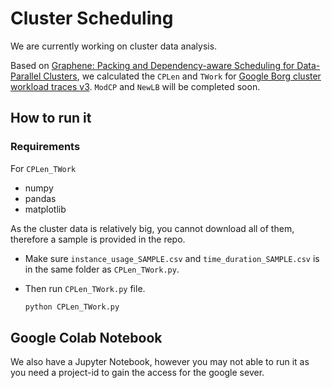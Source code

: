 # Cluster Scheduling


We are currently working on cluster data analysis.

Based on [Graphene: Packing and Dependency-aware Scheduling  for Data-Parallel Clusters](https://urldefense.proofpoint.com/v2/url?u=https-3A__www.usenix.org_system_files_conference_osdi16_osdi16-2Dgrandl-2Dgraphene.pdf&d=DwMFaQ&c=009klHSCxuh5AI1vNQzSO0KGjl4nbi2Q0M1QLJX9BeE&r=DEq8DIQPbwANBsyzyzxSQv3mjmXjRODgIYtBTK-gui4&m=078MPcaTX48wul9O9gknhVcO3fsQTA6Ov6JI1in-ecXtU4icJBMG1SmTyloZeqfV&s=-jAA4VvdLT29JG8rZWsfp0NVKuHJ1t9X_nQnkGrCBs0&e=), we calculated the `CPLen` and `TWork` for [Google Borg cluster workload traces v3](https://github.com/google/cluster-data).   `ModCP` and `NewLB` will be completed soon.

## How to run it

### Requirements

For `CPLen_TWork`

- numpy
- pandas
- matplotlib


As the cluster data is relatively big, you cannot download all of them, therefore a sample is provided in the repo.

- Make sure `instance_usage_SAMPLE.csv` and `time_duration_SAMPLE.csv` is in the same folder as `CPLen_TWork.py`. 

- Then run `CPLen_TWork.py` file.

  ```cmd
  python CPLen_TWork.py
  ```

## Google Colab Notebook

We also have a Jupyter Notebook, however you may not able to run it as you need a project-id to gain the access for the google sever.

